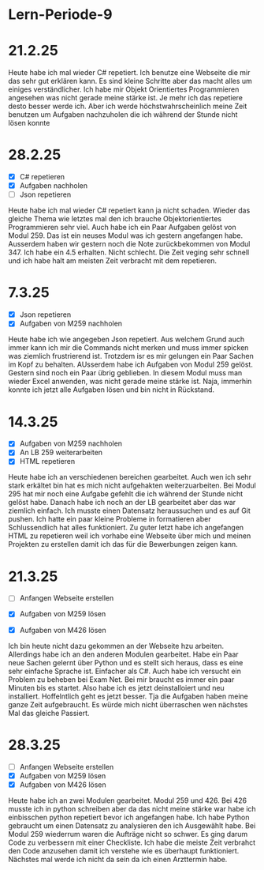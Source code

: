 # Lern-Periode-9

# 21.2.25

Heute habe ich mal wieder C# repetiert. Ich benutze eine Webseite die mir das sehr gut erklären kann. Es sind kleine Schritte aber das macht alles um einiges verständlicher. Ich habe mir Objekt Orientiertes Programmieren angesehen was nicht gerade meine stärke ist. Je mehr ich das repetiere desto besser werde ich. Aber ich werde höchstwahrscheinlich meine Zeit benutzen um Aufgaben nachzuholen die ich während der Stunde nicht lösen konnte 

# 28.2.25

- [x] C# repetieren
- [x] Aufgaben nachholen
- [ ] Json repetieren

Heute habe ich mal wieder C# repetiert kann ja nicht schaden. Wieder das gleiche Thema wie letztes mal den ich brauche Objektorientiertes Programmieren sehr viel. Auch habe ich ein Paar Aufgaben gelöst von Modul 259. Das ist ein neuses Modul was ich gestern angefangen habe. Ausserdem haben wir gestern noch die Note zurückbekommen von Modul 347. Ich habe ein 4.5 erhalten. Nicht schlecht. Die Zeit veging sehr schnell und ich habe halt am meisten Zeit verbracht mit dem repetieren. 

# 7.3.25

- [x] Json repetieren
- [x] Aufgaben von M259 nachholen

Heute habe ich wie angegeben Json repetiert. Aus welchem Grund auch immer kann ich mir die Commands nicht merken und muss immer spicken was ziemlich frustrierend ist. Trotzdem isr es mir gelungen ein Paar Sachen im Kopf zu behalten. AUsserdem habe ich Aufgaben von Modul 259 gelöst. Gestern sind noch ein Paar übrig geblieben. In diesem Modul muss man wieder Excel anwenden, was nicht gerade meine stärke ist. Naja, immerhin konnte ich jetzt alle Aufgaben lösen und bin nicht in Rückstand. 

# 14.3.25

- [x] Aufgaben von M259 nachholen
- [x] An LB 259 weiterarbeiten
- [x] HTML repetieren

Heute habe ich an verschiedenen bereichen gearbeitet. Auch wen ich sehr stark erkältet bin hat es mich nicht aufgehakten weiterzuarbeiten. Bei Modul 295 hat mir noch eine Aufgabe gefehlt die ich während der Stunde nicht gelöst habe. Danach habe ich noch an der LB gearbeitet aber das war ziemlich einfach. Ich musste einen Datensatz heraussuchen und es auf Git pushen. Ich hatte ein paar kleine Probleme in formatieren aber Schlussendlich hat alles funktioniert. Zu guter letzt habe ich angefangen HTML zu repetieren weil ich vorhabe eine Webseite über mich und meinen Projekten zu erstellen damit ich das für die Bewerbungen zeigen kann. 

# 21.3.25

- [ ] Anfangen Webseite erstellen 
- [x] Aufgaben von M259 lösen 
- [x] Aufgaben von M426 lösen


Ich bin heute nicht dazu gekommen an der Webseite hzu arbeiten. Allerdings habe ich an den anderen Modulen gearbeitet. Habe ein Paar neue Sachen gelernt über Python und es stellt sich heraus, dass es eine sehr einfache Sprache ist. Einfacher als C#. Auch habe ich versucht ein Problem zu beheben bei Exam Net. Bei mir braucht es immer ein paar Minuten bis es startet. Also habe ich es jetzt deinstalloiert und neu installiert. Hoffelntlich geht es jetzt besser. Tja die Aufgaben haben meine ganze Zeit aufgebraucht. Es würde mich nicht überraschen wen nächstes Mal das gleiche Passiert. 

# 28.3.25

- [ ] Anfangen Webseite erstellen 
- [x] Aufgaben von M259 lösen 
- [x] Aufgaben von M426 lösen

Heute habe ich an zwei Modulen gearbeitet. Modul 259 und 426. Bei 426 musste ich in python schreiben aber da das nicht meine stärke war habe ich einbisschen python repetiert bevor ich angefangen habe. Ich habe Python gebraucht um einen Datensatz zu analysieren den ich Ausgewählt habe. Bei Modul 259 wiederrum waren die Aufträge nicht so schwer. Es ging darum Code zu verbessern mit einer Checkliste. Ich habe die meiste Zeit verbrahct den Code anzusehen damit ich verstehe wie es überhaupt funktioniert. Nächstes mal werde ich nicht da sein da ich einen Arzttermin habe. 

